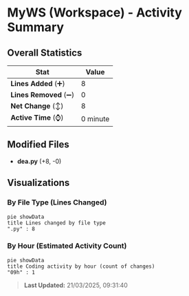 # MyWS (Workspace) - Activity Summary 

## Overall Statistics

| Stat                   | Value                                                             |
| ---------------------- | ----------------------------------------------------------------- |
| **Lines Added** (➕)   | 8                                          |
| **Lines Removed** (➖) | 0                                        |
| **Net Change** (↕)    | 8                |
| **Active Time** (⌚)   | 0 minute |


## Modified Files
- **dea.py** (+8, -0)

## Visualizations

### By File Type (Lines Changed)

```mermaid
pie showData
title Lines changed by file type
".py" : 8
```

### By Hour (Estimated Activity Count)

```mermaid
pie showData
title Coding activity by hour (count of changes)
"09h" : 1
```


> **Last Updated:** 21/03/2025, 09:31:40